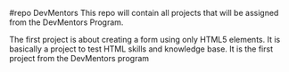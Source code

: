 #repo DevMentors
This repo will contain all projects that will be assigned from the DevMentors Program.

The first project is about creating a form using only HTML5 elements. It is basically a project to test HTML skills and knowledge base.
It is the first project from the DevMentors program